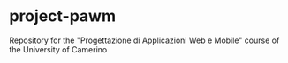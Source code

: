 # project-pawm
Repository for the "Progettazione di Applicazioni Web e Mobile" course of the University of Camerino
